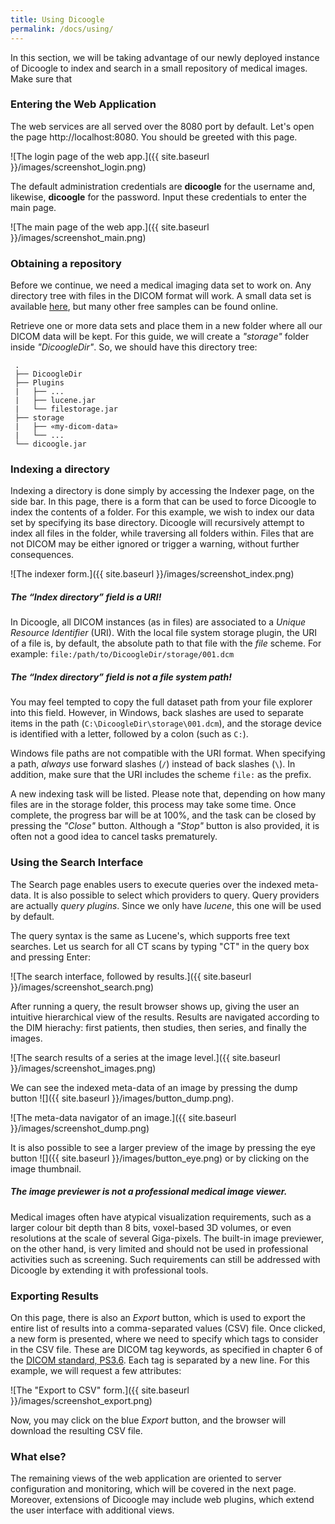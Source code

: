 ```yaml
---
title: Using Dicoogle
permalink: /docs/using/
---
```


In this section, we will be taking advantage of our newly deployed instance of Dicoogle to index and search in a small repository of medical images. Make sure that 

### Entering the Web Application

The web services are all served over the 8080 port by default. Let's open the page http://localhost:8080. You should be greeted with this page.

![The login page of the web app.]({{ site.baseurl }}/images/screenshot_login.png)

The default administration credentials are **dicoogle** for the username and, likewise, **dicoogle** for the password. Input these credentials to enter the main page.

![The main page of the web app.]({{ site.baseurl }}/images/screenshot_main.png)

### Obtaining a repository

Before we continue, we need a medical imaging data set to work on. Any directory tree with files in the DICOM format will work. A small data set is available [here](https://www.dropbox.com/sh/3enxs2h4h0m4ubz/AABqSdJ-OqPsR_CtcWeGMnBSa?dl=0), but many other free samples can be found online.

Retrieve one or more data sets and place them in a new folder where all our DICOM data will be kept. For this guide, we will create a _"storage"_ folder inside _"DicoogleDir"_. So, we should have this directory tree:

```
 .
 ├── DicoogleDir
 ├── Plugins
 |   ├── ...
 |   ├── lucene.jar
 |   └── filestorage.jar
 ├── storage
 |   ├── «my-dicom-data»
 |   └── ...
 └── dicoogle.jar
```

### Indexing a directory

Indexing a directory is done simply by accessing the Indexer page, on the side bar. In this page, there is a form that can be used to force Dicoogle to index the contents of a folder. For this example, we wish to index our data set by specifying its base directory. Dicoogle will recursively attempt to index all files in the folder, while traversing all folders within. Files that are not DICOM may be either ignored or trigger a warning, without further consequences.

![The indexer form.]({{ site.baseurl }}/images/screenshot_index.png)

<div class="note info">
  <h5>The “Index directory” field is a URI!</h5>
  <p>In Dicoogle, all DICOM instances (as in files) are associated to a <em>Unique Resource Identifier</em> (URI). With the local file system storage plugin, the URI of a file is, by default, the absolute path to that file with the <em>file</em> scheme. For example: <code>file:/path/to/DicoogleDir/storage/001.dcm</code>
  </p>
</div>

<div class="note warning">
  <h5>The “Index directory” field is not a file system path!</h5>
  <p>You may feel tempted to copy the full dataset path from your file explorer into this field. However, in Windows, back slashes are used to separate items in the path (<code>C:\DicoogleDir\storage\001.dcm</code>), and the storage device is identified with a letter, followed by a colon (such as <code>C:</code>).</p>
  
  <p> Windows file paths are not compatible with the URI format. When specifying a path, <em>always</em> use forward slashes (<code>/</code>) instead of back slashes (<code>\</code>). In addition, make sure that the URI includes the scheme <code>file:</code> as the prefix.</p>
</div>

A new indexing task will be listed. Please note that, depending on how many files are in the storage folder, this process may take some time.
Once complete, the progress bar will be at 100%, and the task can be closed by pressing the _"Close"_ button. Although a _"Stop"_ button is also provided, it is often not a good idea to cancel tasks prematurely.

### Using the Search Interface

The Search page enables users to execute queries over the indexed meta-data. It is also possible to select which providers to query. Query providers are actually _query plugins_. Since we only have _lucene_, this one will be used by default.

The query syntax is the same as Lucene's, which supports free text searches. Let us search for all CT scans by typing "CT" in the query box and pressing Enter:

![The search interface, followed by results.]({{ site.baseurl }}/images/screenshot_search.png)

After running a query, the result browser shows up, giving the user an intuitive hierarchical view of the results. Results are navigated according to the DIM hierachy: first patients, then studies, then series, and finally the images.

![The search results of a series at the image level.]({{ site.baseurl }}/images/screenshot_images.png)

We can see the indexed meta-data of an image by pressing the dump button ![]({{ site.baseurl }}/images/button_dump.png).

![The meta-data navigator of an image.]({{ site.baseurl }}/images/screenshot_dump.png)

It is also possible to see a larger preview of the image by pressing the eye button ![]({{ site.baseurl }}/images/button_eye.png) or by clicking on the image thumbnail.

<div class="note info">
  <h5>The image previewer is not a professional medical image viewer.</h5>
  <p>Medical images often have atypical visualization requirements, such as a larger colour bit depth than 8 bits, voxel-based 3D volumes, or even resolutions at the scale of several Giga-pixels. The built-in image previewer, on the other hand, is very limited and should not be used in professional activities such as screening. Such requirements can still be addressed with Dicoogle by extending it with professional tools.</p>
</div>

### Exporting Results

 On this page, there is also an _Export_ button, which is used to export the entire list of results into a comma-separated values (CSV) file. Once clicked, a new form is presented, where we need to specify which tags to consider in the CSV file. These are DICOM tag keywords, as specified in chapter 6 of the [DICOM standard, PS3.6](http://dicom.nema.org/medical/dicom/current/output/chtml/part06/chapter_6.html). Each tag is separated by a new line. For this example, we will request a few attributes:

![The "Export to CSV" form.]({{ site.baseurl }}/images/screenshot_export.png)

Now, you may click on the blue _Export_ button, and the browser will download the resulting CSV file.

### What else?

The remaining views of the web application are oriented to server configuration and monitoring, which will be covered in the next page.
Moreover, extensions of Dicoogle may include web plugins, which extend the user interface with additional views.
